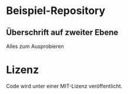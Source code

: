 # Beispiel-Repository

## Überschrift auf zweiter Ebene 

Alles zum Ausprobieren

# Lizenz
Code wird unter einer MIT-Lizenz veröffentlicht.

